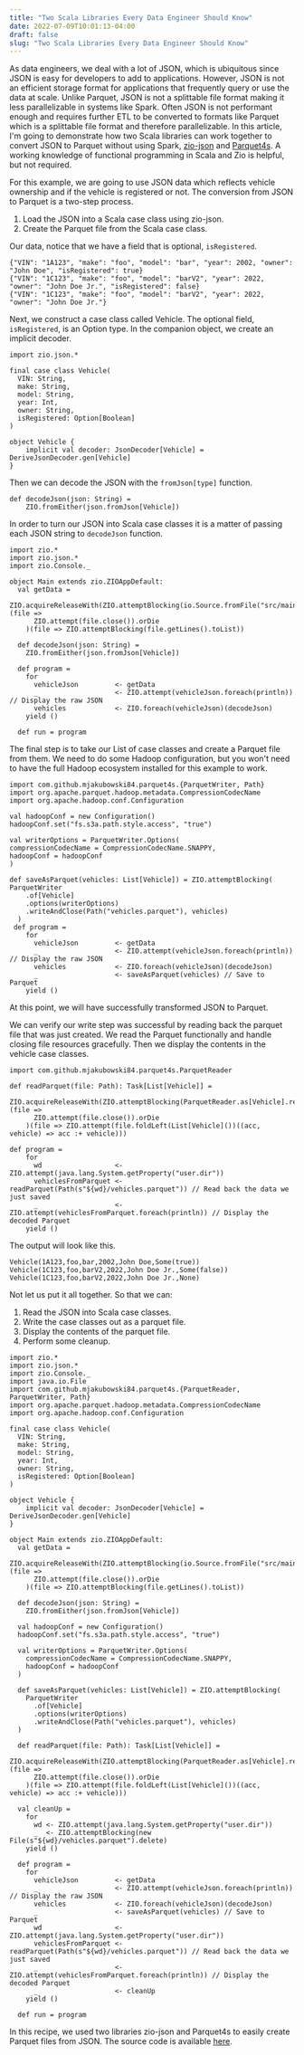 ```yaml
---
title: "Two Scala Libraries Every Data Engineer Should Know"
date: 2022-07-09T10:01:13-04:00
draft: false
slug: "Two Scala Libraries Every Data Engineer Should Know"
---
```


As data engineers, we deal with a lot of JSON, which is ubiquitous since JSON is easy for developers to add to applications. However, JSON is not an efficient storage format for applications that frequently query or use the data at scale. Unlike Parquet, JSON is not a splittable file format making it less parallelizable in systems like Spark. Often JSON is not performant enough and requires further ETL to be converted to formats like Parquet which is a splittable file format and therefore parallelizable. In this article, I'm going to demonstrate how two Scala libraries can work together to convert JSON to Parquet without using Spark, [zio-json](https://github.com/zio/zio-json) and [Parquet4s](https://github.com/mjakubowski84/parquet4s). A working knowledge of functional programming in Scala and Zio is helpful, but not required.

For this example, we are going to use JSON data which reflects vehicle ownership and if the vehicle is registered or not. The conversion from JSON to Parquet is a two-step process.
1. Load the JSON into a Scala case class using zio-json.
2. Create the Parquet file from the Scala case class.  

Our data, notice that we have a field that is optional, `isRegistered`.
```[JSON]
{"VIN": "1A123", "make": "foo", "model": "bar", "year": 2002, "owner": "John Doe", "isRegistered": true} 
{"VIN": "1C123", "make": "foo", "model": "barV2", "year": 2022, "owner": "John Doe Jr.", "isRegistered": false}
{"VIN": "1C123", "make": "foo", "model": "barV2", "year": 2022, "owner": "John Doe Jr."}
```

Next, we construct a case class called Vehicle. The optional field, `isRegistered`, is an Option type. In the companion object, we create an implicit decoder.

```[scala]
import zio.json.*

final case class Vehicle(
  VIN: String,
  make: String,
  model: String,
  year: Int,
  owner: String,
  isRegistered: Option[Boolean]
)

object Vehicle {
    implicit val decoder: JsonDecoder[Vehicle] = DeriveJsonDecoder.gen[Vehicle]
}

```
Then we can decode the JSON with the `fromJson[type]` function.
```[scala]
def decodeJson(json: String) =
    ZIO.fromEither(json.fromJson[Vehicle])
```

In order to turn our JSON into Scala case classes it is a matter of passing each JSON string to `decodeJson` function.
```[scala]
import zio.*
import zio.json.*
import zio.Console._

object Main extends zio.ZIOAppDefault:
  val getData =
    ZIO.acquireReleaseWith(ZIO.attemptBlocking(io.Source.fromFile("src/main/resources/vehicles.json")))(file =>
      ZIO.attempt(file.close()).orDie
    )(file => ZIO.attemptBlocking(file.getLines().toList))

  def decodeJson(json: String) =
    ZIO.fromEither(json.fromJson[Vehicle])

  def program =
    for
      vehicleJson         <- getData
      _                   <- ZIO.attempt(vehicleJson.foreach(println))  // Display the raw JSON
      vehicles            <- ZIO.foreach(vehicleJson)(decodeJson)
    yield ()

  def run = program
```

The final step is to take our List of case classes and create a Parquet file from them. We need to do some Hadoop configuration, but you won't need to have the full Hadoop ecosystem installed for this example to work.
```[scala]
import com.github.mjakubowski84.parquet4s.{ParquetWriter, Path}
import org.apache.parquet.hadoop.metadata.CompressionCodecName
import org.apache.hadoop.conf.Configuration

val hadoopConf = new Configuration()
hadoopConf.set("fs.s3a.path.style.access", "true")

val writerOptions = ParquetWriter.Options(
compressionCodecName = CompressionCodecName.SNAPPY,
hadoopConf = hadoopConf
)

def saveAsParquet(vehicles: List[Vehicle]) = ZIO.attemptBlocking(
ParquetWriter
    .of[Vehicle]
    .options(writerOptions)
    .writeAndClose(Path("vehicles.parquet"), vehicles)
  )
 def program =
    for
      vehicleJson         <- getData
      _                   <- ZIO.attempt(vehicleJson.foreach(println))  // Display the raw JSON
      vehicles            <- ZIO.foreach(vehicleJson)(decodeJson)
      _                   <- saveAsParquet(vehicles) // Save to Parquet
    yield ()
```
At this point, we will have successfully transformed JSON to Parquet.  

We can verify our write step was successful by reading back the parquet file that was just created.  We read the Parquet functionally and handle closing file resources gracefully. Then we display the contents in the vehicle case classes.
```[scala]
import com.github.mjakubowski84.parquet4s.ParquetReader

def readParquet(file: Path): Task[List[Vehicle]] =
    ZIO.acquireReleaseWith(ZIO.attemptBlocking(ParquetReader.as[Vehicle].read(file)))(file =>
      ZIO.attempt(file.close()).orDie
    )(file => ZIO.attempt(file.foldLeft(List[Vehicle]())((acc, vehicle) => acc :+ vehicle)))

def program =
    for
      wd                  <- ZIO.attempt(java.lang.System.getProperty("user.dir"))
      vehiclesFromParquet <- readParquet(Path(s"${wd}/vehicles.parquet")) // Read back the data we just saved
      _                   <- ZIO.attempt(vehiclesFromParquet.foreach(println)) // Display the decoded Parquet
    yield ()
```
The output will look like this.
```
Vehicle(1A123,foo,bar,2002,John Doe,Some(true))
Vehicle(1C123,foo,barV2,2022,John Doe Jr.,Some(false))
Vehicle(1C123,foo,barV2,2022,John Doe Jr.,None)
```
Not let us put it all together. So that we can:
1. Read the JSON into Scala case classes.
2. Write the case classes out as a parquet file.
3. Display the contents of the parquet file.
4. Perform some cleanup.
```[scala]
import zio.*
import zio.json.*
import zio.Console._
import java.io.File
import com.github.mjakubowski84.parquet4s.{ParquetReader, ParquetWriter, Path}
import org.apache.parquet.hadoop.metadata.CompressionCodecName
import org.apache.hadoop.conf.Configuration

final case class Vehicle(
  VIN: String,
  make: String,
  model: String,
  year: Int,
  owner: String,
  isRegistered: Option[Boolean]
)

object Vehicle {
    implicit val decoder: JsonDecoder[Vehicle] = DeriveJsonDecoder.gen[Vehicle]
}

object Main extends zio.ZIOAppDefault:
  val getData =
    ZIO.acquireReleaseWith(ZIO.attemptBlocking(io.Source.fromFile("src/main/resources/vehicles.json")))(file =>
      ZIO.attempt(file.close()).orDie
    )(file => ZIO.attemptBlocking(file.getLines().toList))

  def decodeJson(json: String) =
    ZIO.fromEither(json.fromJson[Vehicle])

  val hadoopConf = new Configuration()
  hadoopConf.set("fs.s3a.path.style.access", "true")

  val writerOptions = ParquetWriter.Options(
    compressionCodecName = CompressionCodecName.SNAPPY,
    hadoopConf = hadoopConf
  )

  def saveAsParquet(vehicles: List[Vehicle]) = ZIO.attemptBlocking(
    ParquetWriter
      .of[Vehicle]
      .options(writerOptions)
      .writeAndClose(Path("vehicles.parquet"), vehicles)
  )

  def readParquet(file: Path): Task[List[Vehicle]] =
    ZIO.acquireReleaseWith(ZIO.attemptBlocking(ParquetReader.as[Vehicle].read(file)))(file =>
      ZIO.attempt(file.close()).orDie
    )(file => ZIO.attempt(file.foldLeft(List[Vehicle]())((acc, vehicle) => acc :+ vehicle)))

  val cleanUp =
    for
      wd <- ZIO.attempt(java.lang.System.getProperty("user.dir"))
      _  <- ZIO.attemptBlocking(new File(s"${wd}/vehicles.parquet").delete)
    yield ()

  def program =
    for
      vehicleJson         <- getData
      _                   <- ZIO.attempt(vehicleJson.foreach(println))  // Display the raw JSON
      vehicles            <- ZIO.foreach(vehicleJson)(decodeJson)
      _                   <- saveAsParquet(vehicles) // Save to Parquet
      wd                  <- ZIO.attempt(java.lang.System.getProperty("user.dir"))
      vehiclesFromParquet <- readParquet(Path(s"${wd}/vehicles.parquet")) // Read back the data we just saved
      _                   <- ZIO.attempt(vehiclesFromParquet.foreach(println)) // Display the decoded Parquet
      _                   <- cleanUp
    yield ()

  def run = program
```
In this recipe, we used two libraries zio-json and Parquet4s to easily create Parquet files from JSON. The source code is available [here](https://github.com/kfehlhauer/json2parquet).